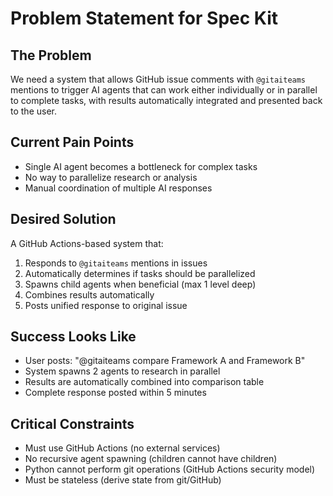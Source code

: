 # Problem Statement for Spec Kit

## The Problem
We need a system that allows GitHub issue comments with `@gitaiteams` mentions to trigger AI agents that can work either individually or in parallel to complete tasks, with results automatically integrated and presented back to the user.

## Current Pain Points
- Single AI agent becomes a bottleneck for complex tasks
- No way to parallelize research or analysis
- Manual coordination of multiple AI responses

## Desired Solution
A GitHub Actions-based system that:
1. Responds to `@gitaiteams` mentions in issues
2. Automatically determines if tasks should be parallelized
3. Spawns child agents when beneficial (max 1 level deep)
4. Combines results automatically
5. Posts unified response to original issue

## Success Looks Like
- User posts: "@gitaiteams compare Framework A and Framework B"
- System spawns 2 agents to research in parallel
- Results are automatically combined into comparison table
- Complete response posted within 5 minutes

## Critical Constraints
- Must use GitHub Actions (no external services)
- No recursive agent spawning (children cannot have children)
- Python cannot perform git operations (GitHub Actions security model)
- Must be stateless (derive state from git/GitHub)